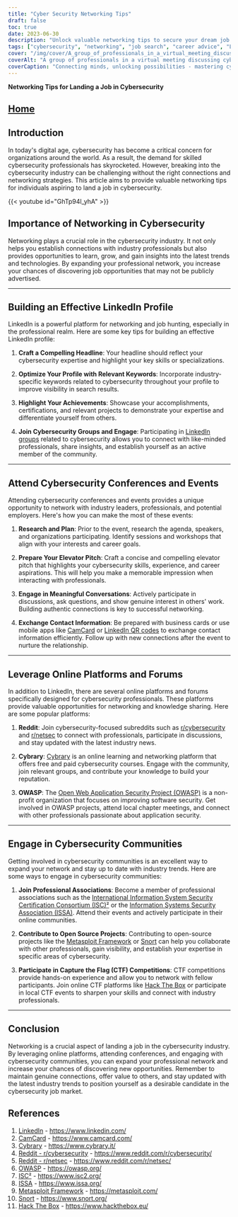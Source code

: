 ```yaml
---
title: "Cyber Security Networking Tips"
draft: false
toc: true
date: 2023-06-30
description: "Unlock valuable networking tips to secure your dream job in cybersecurity, connecting with professionals and discovering hidden opportunities."
tags: ["cybersecurity", "networking", "job search", "career advice", "LinkedIn", "conferences", "online platforms", "cybersecurity communities", "professional associations", "open source projects", "CTF competitions", "industry insights", "cybersecurity trends", "skills development", "professional network expansion", "job opportunities", "certifications", "elevator pitch", "online forums", "industry professionals", "digital age", "networking tips", "landing a job", "cybersecurity job market", "effective LinkedIn profile", "cybersecurity conferences", "online networking platforms", "engaging in communities", "professional networking strategies", "breaking into cybersecurity"]
cover: "/img/cover/A_group_of_professionals_in_a_virtual_meeting_discussing_cy.png"
coverAlt: "A group of professionals in a virtual meeting discussing cybersecurity strategies."
coverCaption: "Connecting minds, unlocking possibilities - mastering cybersecurity networking."
---
```

**Networking Tips for Landing a Job in Cybersecurity**

## [Home](/cyber-security-career-playbook-start/)

## Introduction

In today's digital age, cybersecurity has become a critical concern for organizations around the world. As a result, the demand for skilled cybersecurity professionals has skyrocketed. However, breaking into the cybersecurity industry can be challenging without the right connections and networking strategies. This article aims to provide valuable networking tips for individuals aspiring to land a job in cybersecurity.

{{< youtube id="GhTp94l_yhA" >}}

## Importance of Networking in Cybersecurity

Networking plays a crucial role in the cybersecurity industry. It not only helps you establish connections with industry professionals but also provides opportunities to learn, grow, and gain insights into the latest trends and technologies. By expanding your professional network, you increase your chances of discovering job opportunities that may not be publicly advertised.

______

## Building an Effective LinkedIn Profile

LinkedIn is a powerful platform for networking and job hunting, especially in the professional realm. Here are some key tips for building an effective LinkedIn profile:

1. **Craft a Compelling Headline**: Your headline should reflect your cybersecurity expertise and highlight your key skills or specializations.

2. **Optimize Your Profile with Relevant Keywords**: Incorporate industry-specific keywords related to cybersecurity throughout your profile to improve visibility in search results.

3. **Highlight Your Achievements**: Showcase your accomplishments, certifications, and relevant projects to demonstrate your expertise and differentiate yourself from others.

4. **Join Cybersecurity Groups and Engage**: Participating in [LinkedIn groups](https://www.linkedin.com/) related to cybersecurity allows you to connect with like-minded professionals, share insights, and establish yourself as an active member of the community.

______

## Attend Cybersecurity Conferences and Events

Attending cybersecurity conferences and events provides a unique opportunity to network with industry leaders, professionals, and potential employers. Here's how you can make the most of these events:

1. **Research and Plan**: Prior to the event, research the agenda, speakers, and organizations participating. Identify sessions and workshops that align with your interests and career goals.

2. **Prepare Your Elevator Pitch**: Craft a concise and compelling elevator pitch that highlights your cybersecurity skills, experience, and career aspirations. This will help you make a memorable impression when interacting with professionals.

3. **Engage in Meaningful Conversations**: Actively participate in discussions, ask questions, and show genuine interest in others' work. Building authentic connections is key to successful networking.

4. **Exchange Contact Information**: Be prepared with business cards or use mobile apps like [CamCard](https://www.camcard.com/) or [LinkedIn QR codes](https://www.linkedin.com/) to exchange contact information efficiently. Follow up with new connections after the event to nurture the relationship.

______

## Leverage Online Platforms and Forums

In addition to LinkedIn, there are several online platforms and forums specifically designed for cybersecurity professionals. These platforms provide valuable opportunities for networking and knowledge sharing. Here are some popular platforms:

1. **Reddit**: Join cybersecurity-focused subreddits such as [r/cybersecurity](https://www.reddit.com/r/cybersecurity/) and [r/netsec](https://www.reddit.com/r/netsec/) to connect with professionals, participate in discussions, and stay updated with the latest industry news.

2. **Cybrary**: [Cybrary](https://www.cybrary.it/) is an online learning and networking platform that offers free and paid cybersecurity courses. Engage with the community, join relevant groups, and contribute your knowledge to build your reputation.

3. **OWASP**: The [Open Web Application Security Project (OWASP)](https://owasp.org/) is a non-profit organization that focuses on improving software security. Get involved in OWASP projects, attend local chapter meetings, and connect with other professionals passionate about application security.

______

## Engage in Cybersecurity Communities

Getting involved in cybersecurity communities is an excellent way to expand your network and stay up to date with industry trends. Here are some ways to engage in cybersecurity communities:

1. **Join Professional Associations**: Become a member of professional associations such as the [International Information System Security Certification Consortium (ISC)²](https://www.isc2.org/) or the [Information Systems Security Association (ISSA)](https://www.issa.org/). Attend their events and actively participate in their online communities.

2. **Contribute to Open Source Projects**: Contributing to open-source projects like the [Metasploit Framework](https://metasploit.com/) or [Snort](https://www.snort.org/) can help you collaborate with other professionals, gain visibility, and establish your expertise in specific areas of cybersecurity.

3. **Participate in Capture the Flag (CTF) Competitions**: CTF competitions provide hands-on experience and allow you to network with fellow participants. Join online CTF platforms like [Hack The Box](https://www.hackthebox.eu/) or participate in local CTF events to sharpen your skills and connect with industry professionals.

______

## Conclusion

Networking is a crucial aspect of landing a job in the cybersecurity industry. By leveraging online platforms, attending conferences, and engaging with cybersecurity communities, you can expand your professional network and increase your chances of discovering new opportunities. Remember to maintain genuine connections, offer value to others, and stay updated with the latest industry trends to position yourself as a desirable candidate in the cybersecurity job market.

## References

1. [LinkedIn](https://www.linkedin.com/) - https://www.linkedin.com/
2. [CamCard](https://www.camcard.com/) - https://www.camcard.com/
3. [Cybrary](https://www.cybrary.it/) - https://www.cybrary.it/
4. [Reddit - r/cybersecurity](https://www.reddit.com/r/cybersecurity/) - https://www.reddit.com/r/cybersecurity/
5. [Reddit - r/netsec](https://www.reddit.com/r/netsec/) - https://www.reddit.com/r/netsec/
6. [OWASP](https://owasp.org/) - https://owasp.org/
7. [ISC²](https://www.isc2.org/) - https://www.isc2.org/
8. [ISSA](https://www.issa.org/) - https://www.issa.org/
9. [Metasploit Framework](https://metasploit.com/) - https://metasploit.com/
10. [Snort](https://www.snort.org/) - https://www.snort.org/
11. [Hack The Box](https://www.hackthebox.eu/) - https://www.hackthebox.eu/
